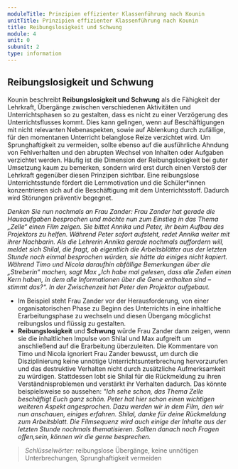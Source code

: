 ```yaml
---
moduleTitle: Prinzipien effizienter Klassenführung nach Kounin
unitTitle: Prinzipien effizienter Klassenführung nach Kounin
title: Reibungslosigkeit und Schwung
module: 4
unit: 0
subunit: 2
type: information
---
```


## Reibungslosigkeit und Schwung

Kounin beschreibt **Reibungslosigkeit und Schwung** als die Fähigkeit der Lehrkraft, Übergänge zwischen verschiedenen Aktivitäten und Unterrichtsphasen so zu gestalten, dass es nicht zu einer Verzögerung des Unterrichtsflusses kommt. Dies kann gelingen, wenn auf Beschäftigungen mit nicht relevanten Nebenaspekten, sowie auf Ablenkung durch zufällige, für den momentanen Unterricht belanglose Reize verzichtet wird. Um Sprunghaftigkeit zu vermeiden, sollte ebenso auf die ausführliche Ahndung von Fehlverhalten und den abrupten Wechsel von Inhalten oder Aufgaben verzichtet werden. Häufig ist die Dimension der Reibungslosigkeit bei guter Umsetzung kaum zu bemerken, sondern wird erst durch einen Verstoß der Lehrkraft gegenüber diesen Prinzipen sichtbar. Eine reibungslose Unterrichtsstunde fördert die Lernmotivation und die Schüler*innen konzentrieren sich auf die Beschäftigung mit dem Unterrichtsstoff. Dadurch wird Störungen präventiv begegnet.

 *Denken Sie nun nochmals an Frau Zander: Frau Zander hat gerade die Hausaufgaben besprochen und möchte nun zum Einstieg in das Thema „Zelle“ einen Film zeigen. Sie bittet Annika und Peter, ihr beim Aufbau des Projektors zu helfen. Während Peter sofort aufsteht, redet Annika weiter mit ihrer Nachbarin. Als die Lehrerin Annika gerade nochmals auffordern will, meldet sich Shilal, die fragt, ob eigentlich die Arbeitsblätter aus der letzten Stunde noch einmal besprochen würden, sie hätte da einiges nicht kapiert. Während Timo und Nicola daraufhin abfällige Bemerkungen über die „Streberin“ machen, sagt Max „Ich habe mal gelesen, dass alle Zellen einen Kern haben, in dem alle Informationen über die Gene enthalten sind – stimmt das?“. In der Zwischenzeit hat Peter den Projektor aufgebaut.*

  * Im Beispiel steht Frau Zander vor der Herausforderung, von einer organisatorischen Phase zu Beginn des Unterrichts in eine inhaltliche Erarbeitungsphase zu wechseln und diesen Übergang möcglichst reibungslos und flüssig zu gestalten. 
  * **Reibungslosigkeit** und **Schwung** würde Frau Zander dann zeigen, wenn sie die inhaltlichen Impulse von Shilal und Max aufgreift um anschließend auf die Erarbeitung überzuleiten. Die Kommentare von Timo und Nicola ignoriert Frau Zander bewusst, um durch die Disziplinierung keine unnötige Unterrichtsunterbrechung hervorzurufen und das destruktive Verhalten nicht durch zusätzliche Aufmerksamkeit zu würdigen. Stattdessen lobt sie Shilal für die Rückmeldung zu ihren Verständnisproblemen und verstärkt ihr Verhalten dadurch. Das könnte beispielsweise so aussehen: *"Ich sehe schon, das Thema Zelle beschäftigt Euch ganz schön. Peter hat hier schon einen wichtigen weiteren Aspekt angesprochen. Dazu werden wir in dem Film, den wir nun anschauen, einiges erfahren. Shilal, danke für deine Rückmeldung zum Arbeitsblatt. Die Filmsequenz wird auch einige der Inhalte aus der letzten Stunde nochmals thematisieren. Sollten danach noch Fragen offen,sein, können wir die gerne besprechen.*

> *Schlüsselwörter:* reibungslose Übergänge, keine unnötigen Unterbrechungen, Sprunghaftigkeit vermeiden

<flipcard id="8"></flipcard>